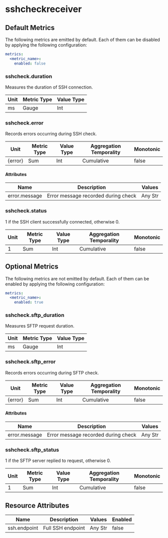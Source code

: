 [comment]: <> (Code generated by mdatagen. DO NOT EDIT.)

# sshcheckreceiver

## Default Metrics

The following metrics are emitted by default. Each of them can be disabled by applying the following configuration:

```yaml
metrics:
  <metric_name>:
    enabled: false
```

### sshcheck.duration

Measures the duration of SSH connection.

| Unit | Metric Type | Value Type |
| ---- | ----------- | ---------- |
| ms | Gauge | Int |

### sshcheck.error

Records errors occurring during SSH check.

| Unit | Metric Type | Value Type | Aggregation Temporality | Monotonic |
| ---- | ----------- | ---------- | ----------------------- | --------- |
| {error} | Sum | Int | Cumulative | false |

#### Attributes

| Name | Description | Values |
| ---- | ----------- | ------ |
| error.message | Error message recorded during check | Any Str |

### sshcheck.status

1 if the SSH client successfully connected, otherwise 0.

| Unit | Metric Type | Value Type | Aggregation Temporality | Monotonic |
| ---- | ----------- | ---------- | ----------------------- | --------- |
| 1 | Sum | Int | Cumulative | false |

## Optional Metrics

The following metrics are not emitted by default. Each of them can be enabled by applying the following configuration:

```yaml
metrics:
  <metric_name>:
    enabled: true
```

### sshcheck.sftp_duration

Measures SFTP request duration.

| Unit | Metric Type | Value Type |
| ---- | ----------- | ---------- |
| ms | Gauge | Int |

### sshcheck.sftp_error

Records errors occurring during SFTP check.

| Unit | Metric Type | Value Type | Aggregation Temporality | Monotonic |
| ---- | ----------- | ---------- | ----------------------- | --------- |
| {error} | Sum | Int | Cumulative | false |

#### Attributes

| Name | Description | Values |
| ---- | ----------- | ------ |
| error.message | Error message recorded during check | Any Str |

### sshcheck.sftp_status

1 if the SFTP server replied to request, otherwise 0.

| Unit | Metric Type | Value Type | Aggregation Temporality | Monotonic |
| ---- | ----------- | ---------- | ----------------------- | --------- |
| 1 | Sum | Int | Cumulative | false |

## Resource Attributes

| Name | Description | Values | Enabled |
| ---- | ----------- | ------ | ------- |
| ssh.endpoint | Full SSH endpoint | Any Str | false |

